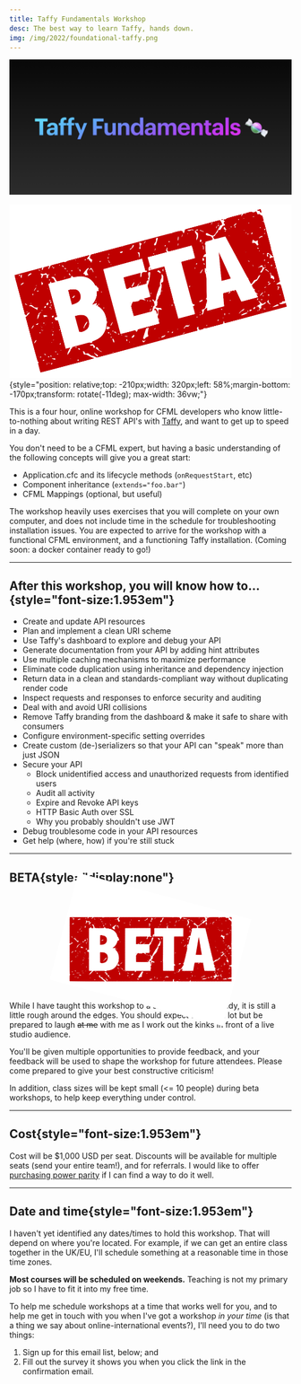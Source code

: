```yaml
---
title: Taffy Fundamentals Workshop
desc: The best way to learn Taffy, hands down.
img: /img/2022/foundational-taffy.png
---
```


![Taffy Fundamentals](/img/2022/taffy-fundamentals.png)

![BETA](/img/2022/beta.png){style="position: relative;top: -210px;width: 320px;left: 58%;margin-bottom: -170px;transform: rotate(-11deg); max-width: 36vw;"}

This is a four hour, online workshop for CFML developers who know little-to-nothing about writing REST API's with [Taffy](https://taffy.io), and want to get up to speed in a day.

You don't need to be a CFML expert, but having a basic understanding of the following concepts will give you a great start:

- Application.cfc and its lifecycle methods (`onRequestStart`, etc)
- Component inheritance (`extends="foo.bar"`)
- CFML Mappings (optional, but useful)

The workshop heavily uses exercises that you will complete on your own computer, and does not include time in the schedule for troubleshooting installation issues. You are expected to arrive for the workshop with a functional CFML environment, and a functioning Taffy installation. (Coming soon: a docker container ready to go!)

---

## After this workshop, you will know how to...{style="font-size:1.953em"}

- Create and update API resources
- Plan and implement a clean URI scheme
- Use Taffy's dashboard to explore and debug your API
- Generate documentation from your API by adding hint attributes
- Use multiple caching mechanisms to maximize performance
- Eliminate code duplication using inheritance and dependency injection
- Return data in a clean and standards-compliant way without duplicating render code
- Inspect requests and responses to enforce security and auditing
- Deal with and avoid URI collisions
- Remove Taffy branding from the dashboard & make it safe to share with consumers
- Configure environment-specific setting overrides
- Create custom (de-)serializers so that your API can "speak" more than just JSON
- Secure your API
  - Block unidentified access and unauthorized requests from identified users
  - Audit all activity
  - Expire and Revoke API keys
  - HTTP Basic Auth over SSL
  - Why you probably shouldn't use JWT
- Debug troublesome code in your API resources
- Get help (where, how) if you're still stuck

---

## BETA{style="display:none"}

<p style="text-align:center"><img alt="BETA" src="/img/2022/beta.png" style="width: 320px;transform: rotate(15deg);margin-bottom: -24px;" /></p>

While I have taught this workshop to a small audience already, it is still a little rough around the edges. You should expect to learn a lot but be prepared to laugh ~~at me~~ with me as I work out the kinks in front of a live studio audience.

You'll be given multiple opportunities to provide feedback, and your feedback will be used to shape the workshop for future attendees. Please come prepared to give your best constructive criticism!

In addition, class sizes will be kept small (<= 10 people) during beta workshops, to help keep everything under control.

---

## Cost{style="font-size:1.953em"}

Cost will be $1,000 USD per seat. Discounts will be available for multiple seats (send your entire team!), and for referrals. I would like to offer [purchasing power parity](https://en.wikipedia.org/wiki/Purchasing_power_parity) if I can find a way to do it well.

---

## Date and time{style="font-size:1.953em"}

I haven't yet identified any dates/times to hold this workshop. That will depend on where you're located. For example, if we can get an entire class together in the UK/EU, I'll schedule something at a reasonable time in those time zones.

**Most courses will be scheduled on weekends.** Teaching is not my primary job so I have to fit it into my free time.

To help me schedule workshops at a time that works well for you, and to help me get in touch with you when I've got a workshop _in your time_ (is that a thing we say about online-international events?), I'll need you to do two things:

1. Sign up for this email list, below; and
2. Fill out the survey it shows you when you click the link in the confirmation email.

<script async data-uid="1b5ba20616" src="https://adam-tuttle.ck.page/1b5ba20616/index.js"></script>
